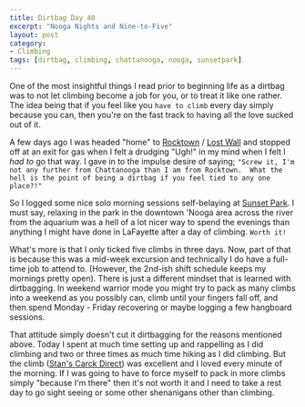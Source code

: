 ```yaml
---
title: Dirtbag Day 40
excerpt: "Nooga Nights and Nine-to-Five"
layout: post
category:
- Climbing
tags: [dirtbag, climbing, chattanooga, nooga, sunsetpark]
---
```


One of the most insightful things I read prior to beginning life as a dirtbag was to not let climbing become a job for you, or to treat it like one rather.  The idea  being that if you feel like you ```have to climb``` every day simply because you can, then you're on the fast track to having all the love sucked out of it.

A few days ago I was headed "home" to [Rocktown](http://www.mountainproject.com/v/rocktown/106036120) / [Lost Wall](http://www.mountainproject.com/v/lost-wall/105900335) and stopped off at an exit for gas when I felt a drudging "Ugh!" in my mind when I felt I _*had to*_ go that way.  I gave in to the impulse desire of saying; ```"Screw it, I'm not any further from Chattanooga than I am from Rocktown.  What the hell is the point of being a dirtbag if you feel tied to any one place?!"```

So I logged some nice solo  morning sessions self-belaying at [Sunset Park](http://www.mountainproject.com/v/sunset-park/105888070).  I  must say, relaxing in the park in the downtown 'Nooga area across the river from the aquarium was a hell of a lot nicer way to spend the evenings than anything I might have done in LaFayette after a day of climbing.  ```Worth it!```

What's more is that I only ticked five climbs in three days.  Now, part of that is because this was a mid-week excursion and technically I do have a full-time job to attend to.  (However, the 2nd-ish shift schedule keeps my mornings pretty open).  There is just a different mindset that is learned with dirtbagging.  In weekend warrior mode you might try to pack as many climbs into a weekend as you possibly can, climb until your fingers fall off, and then spend Monday - Friday recovering or maybe logging a few hangboard sessions.

That attitude simply doesn't cut it dirtbagging for the reasons mentioned above.  Today I spent at much time setting up and rappelling as I did climbing and two or three times as much time hiking as I did climbing.  But the climb ([Stan's Carck Direct](http://www.mountainproject.com/v/stans-crack-direct-finish/105957468)) was excellent and I loved every minute of the morning.  If I was going to have to force myself to pack in more climbs simply "because I'm there" then it's not worth it and I need to take  a rest day to go sight seeing or some other shenanigans other than climbing.
